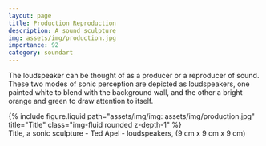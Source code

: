 ```yaml
---
layout: page
title: Production Reproduction
description: A sound sculpture 
img: assets/img/production.jpg
importance: 92
category: soundart
---
```


The loudspeaker can be thought of as a producer or a reproducer of sound. These two modes of sonic perception are depicted as loudspeakers, one painted white to blend with the background wall, and the other a bright orange and green to draw attention to itself.



<div class="row">
    <div class="col-sm mt-3 mt-md-0">
        {% include figure.liquid path="assets/img/img: assets/img/production.jpg" title="Title" class="img-fluid rounded z-depth-1" %}
    </div>
</div>
<div class="caption">
    Title, a sonic sculpture - Ted Apel - loudspeakers, (9 cm x 9 cm x 9 cm)

</div>



